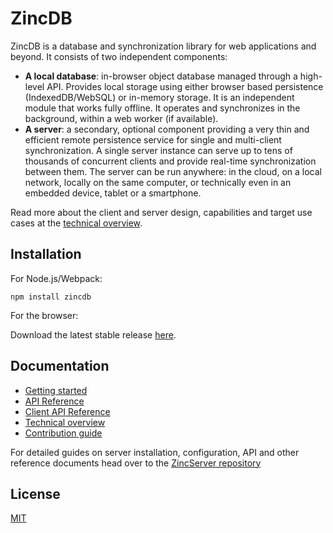 # ZincDB

ZincDB is a database and synchronization library for web applications and beyond. It consists of two 
independent components:

* **A local database**: in-browser object database managed through a high-level API. Provides local storage using either browser based persistence (IndexedDB/WebSQL) or in-memory storage. It is an independent module that works fully offline. It operates and synchronizes in the background, within a web worker (if available).
* **A server**: a secondary, optional component providing a very thin and efficient remote persistence service for single and multi-client synchronization. A single server instance can serve up to tens of thousands of concurrent clients and provide real-time synchronization between them. The server can be run anywhere: in the cloud, on a local network, locally on the same computer, or technically even in an embedded device, tablet or a smartphone.

Read more about the client and server design, capabilities and target use cases at the [technical overview](https://github.com/zincbase/zincdb/blob/master/docs/Technical%20overview.md).

## Installation

For Node.js/Webpack:

```
npm install zincdb
```

For the browser: 

Download the latest stable release [here]().

## Documentation

* [Getting started](https://github.com/zincbase/zincdb/blob/master/docs/Getting%20started.md)
* [API Reference](https://github.com/zincbase/zincdb/blob/master/docs/API%20Reference.md)
* [Client API Reference](https://github.com/zincbase/zincdb/blob/master/docs/Client%20API%20Reference.md)
* [Technical overview](https://github.com/zincbase/zincdb/blob/master/docs/Technical%20overview.md)
* [Contribution guide](https://github.com/zincbase/zincdb/blob/master/docs/Contribution%20guide.md)

For detailed guides on server installation, configuration, API and other reference documents head over to the [ZincServer repository]()

## License

[MIT](https://github.com/zincbase/zincdb/blob/master/LICENSE)
